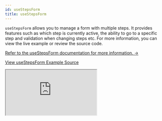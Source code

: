 ```yaml
---
id: useStepsForm
title: useStepsForm
---
```


`useStepsForm` allows you to manage a form with multiple steps. It provides features such as which step is currently active, the ability to go to a specific step and validation when changing steps etc. For more information, you can view the live example or review the source code.

[Refer to the useStepsForm documentation for more information. →](/docs/packages/react-hook-form/useStepsForm)

[View useStepsForm Example Source](https://github.com/pankod/refine/tree/master/examples/form/reactHookForm/useStepsForm)

<iframe src="https://stackblitz.com/github/pankod/refine/tree/master/examples/form/reactHookForm/useStepsForm?embed=1&view=preview&theme=dark&preset=node"
    style={{width: "100%", height:"80vh", border: "0px", borderRadius: "8px", overflow:"hidden"}}
    title="refine-react-hook-form-example"
></iframe>
